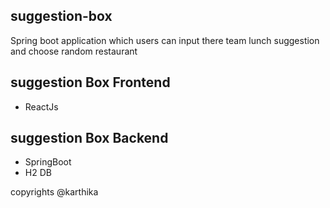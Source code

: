 ## suggestion-box
Spring boot application which users can input there team lunch suggestion and choose random restaurant

 ## suggestion Box Frontend
 - ReactJs

 ## suggestion Box Backend
- SpringBoot
- H2 DB


copyrights @karthika
